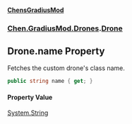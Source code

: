 
#### [ChensGradiusMod](index 'index')

### [Chen.GradiusMod.Drones](Y_iPobZkdIiJ9feSuBjDaQ 'Chen.GradiusMod.Drones').[Drone](o+an11PxrqGB40HSHXgvpQ 'Chen.GradiusMod.Drones.Drone')

## Drone.name Property
Fetches the custom drone's class name.  
```csharp
public string name { get; }
```

#### Property Value
[System.String](https://docs.microsoft.com/en-us/dotnet/api/System.String 'System.String')
